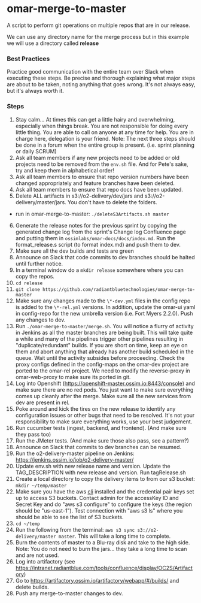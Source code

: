 # omar-merge-to-master
A script to perform git operations on multiple repos that are in our release.  

We can use any directory name for the merge process but in this example we will use a directory called **release**

### Best Practices
Practice good communication with the entire team over Slack when executing these steps. Be precise and thorough explaining what major steps are about to be taken, noting anything that goes wrong. It's not always easy, but it's always worth it.

### Steps
1. Stay calm... At times this can get a little hairy and overwhelming, especially when things break. You are not responsible for doing every little thing. You are able to call on anyone at any time for help. You are in charge here, delegation is your friend.
Note: The next three steps should be done in a forum when the entire group is present. (i.e. sprint planning or daily SCRUM)
2. Ask all team members if any new projects need to be added or old projects need to be removed from the `env.sh` file.  And for Pete's sake, try and keep them in alphabetical order!
3. Ask all team members to ensure that repo version numbers have been changed appropriately and feature branches have been deleted.
4. Ask all team members to ensure that repo docs have been updated.
5. Delete ALL artifacts in s3://o2-delivery/dev/jars and s3://o2-delivery/master/jars. You don't have to delete the folders.
 - run in omar-merge-to-master: `./deleteS3Artifacts.sh master`
6. Generate the release notes for the previous sprint by copying the generated change log from the sprint's Change log Confluence page and putting them in `ossimlabs/omar-docs/docs/index.md`. Run the format_release.s script (to format index.md) and push them to dev.
7. Make sure all the dev builds and tests are green
8. Announce on Slack that code commits to dev branches should be halted until further notice.
9. In a terminal window do a `mkdir release` somewhere where you can copy the repos.
10. `cd release`
11. `git clone https://github.com/radiantbluetechnologies/omar-merge-to-master`
12. Make sure any changes made to the `\*-dev.yml` files in the config repo is added to the `\*-rel.yml` versions. In addition, update the omar-ui yaml in config-repo for the new umbrella version (i.e. Fort Myers 2.2.0). Push any changes to dev.
13. Run `./omar-merge-to-master/merge.sh`. You will notice a flurry of activity in Jenkins as all the master branches are being built. This will take quite a while and many of the pipelines trigger other pipelines resulting in "duplicate/redundant" builds. If you are short on time, keep an eye on them and abort anything that already has another build scheduled in the queue. Wait until the activity subsides before proceeding. Check the proxy configs defined in the config-maps on the omar-dev project are ported to the omar-rel project.  We need to modify the reverse-proxy in omar-web-proxy to make sure its ported in git.
14. Log into Openshift (https://openshift-master.ossim.io:8443/console) and make sure there are no red pods. You just want to make sure everything comes up cleanly after the merge. Make sure all the new services from dev are present in rel.
15. Poke around and kick the tires on the new release to identify any configuration issues or other bugs that need to be resolved. It's not your responsibility to make sure everything works, use your best judgement.
16. Run cucumber tests (ingest, backend, and frontend). (And make sure they pass too)
17. Run the JMeter tests. (And make sure those also pass, see a pattern?)
18. Announce on Slack that commits to dev branches can be resumed.
19. Run the o2-delivery-master pipeline on Jenkins: https://jenkins.ossim.io/job/o2-delivery-master/
20. Update env.sh with new release name and version. Update the TAG_DESCRIPTION with new release and version. Run tagRelease.sh
21. Create a local directory to copy the delivery items to from our s3 bucket: `mkdir ~/temp/master`
22. Make sure you have the aws [cli](http://docs.aws.amazon.com/cli/latest/userguide/installing.html) installed and the credential pair keys set up to access S3 buckets. Contact admin for the accessKey ID and Secret Key and do "aws s3 configure" to configure the keys (the region should be "us-east-1"). Test connection with "aws s3 ls" where you should be able to see the list of S3 buckets.
23. `cd ~/temp`
24. Run the following from the terminal: `aws s3 sync s3://o2-delivery/master master`. This will take a long time to complete.
25. Burn the contents of master to a Blu-ray disk and take to the high side. Note: You do not need to burn the jars... they take a long time to scan and are not used.
26. Log into artifactory (see https://intranet.radiantblue.com/tools/confluence/display/OC2S/Artifactory)
27. Go to https://artifactory.ossim.io/artifactory/webapp/#/builds/ and delete builds.
28. Push any merge-to-master changes to dev.
